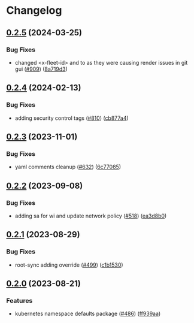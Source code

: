 # Changelog

## [0.2.5](https://github.com/GoogleCloudPlatform/pubsec-declarative-toolkit/compare/solutions/gke/kubernetes/namespace-defaults/0.2.4...solutions/gke/kubernetes/namespace-defaults/0.2.5) (2024-03-25)


### Bug Fixes

* changed &lt;x-fleet-id&gt; and <namespace> to as they were causing render issues in git gui ([#909](https://github.com/GoogleCloudPlatform/pubsec-declarative-toolkit/issues/909)) ([8a719d3](https://github.com/GoogleCloudPlatform/pubsec-declarative-toolkit/commit/8a719d3f0ada597a4a52ce1081bdbf342139c2d5))

## [0.2.4](https://github.com/GoogleCloudPlatform/pubsec-declarative-toolkit/compare/solutions/gke/kubernetes/namespace-defaults/0.2.3...solutions/gke/kubernetes/namespace-defaults/0.2.4) (2024-02-13)


### Bug Fixes

* adding security control tags ([#810](https://github.com/GoogleCloudPlatform/pubsec-declarative-toolkit/issues/810)) ([cb877a4](https://github.com/GoogleCloudPlatform/pubsec-declarative-toolkit/commit/cb877a4f465135677675f5e3b42a73b324e9827b))

## [0.2.3](https://github.com/GoogleCloudPlatform/pubsec-declarative-toolkit/compare/solutions/gke/kubernetes/namespace-defaults/0.2.2...solutions/gke/kubernetes/namespace-defaults/0.2.3) (2023-11-01)


### Bug Fixes

* yaml comments cleanup ([#632](https://github.com/GoogleCloudPlatform/pubsec-declarative-toolkit/issues/632)) ([6c77085](https://github.com/GoogleCloudPlatform/pubsec-declarative-toolkit/commit/6c770850242590692365bbbf98222d94e53e5427))

## [0.2.2](https://github.com/GoogleCloudPlatform/pubsec-declarative-toolkit/compare/solutions/gke/kubernetes/namespace-defaults/0.2.1...solutions/gke/kubernetes/namespace-defaults/0.2.2) (2023-09-08)


### Bug Fixes

* adding sa for wi and update network policy ([#518](https://github.com/GoogleCloudPlatform/pubsec-declarative-toolkit/issues/518)) ([ea3d8b0](https://github.com/GoogleCloudPlatform/pubsec-declarative-toolkit/commit/ea3d8b02871c6c48a65e32a73fd92fdab2ecb03f))

## [0.2.1](https://github.com/GoogleCloudPlatform/pubsec-declarative-toolkit/compare/solutions/gke/kubernetes/namespace-defaults/0.2.0...solutions/gke/kubernetes/namespace-defaults/0.2.1) (2023-08-29)


### Bug Fixes

* root-sync adding override ([#499](https://github.com/GoogleCloudPlatform/pubsec-declarative-toolkit/issues/499)) ([c1b1530](https://github.com/GoogleCloudPlatform/pubsec-declarative-toolkit/commit/c1b153086e922b295c97aac72c5d31089ba04014))

## [0.2.0](https://github.com/GoogleCloudPlatform/pubsec-declarative-toolkit/compare/solutions/gke/kubernetes/namespace-defaults-v0.1.0...solutions/gke/kubernetes/namespace-defaults/0.2.0) (2023-08-21)


### Features

* kubernetes namespace defaults package ([#486](https://github.com/GoogleCloudPlatform/pubsec-declarative-toolkit/issues/486)) ([ff939aa](https://github.com/GoogleCloudPlatform/pubsec-declarative-toolkit/commit/ff939aa32c4641f24c40fd8d92ff74467f870d1e))
